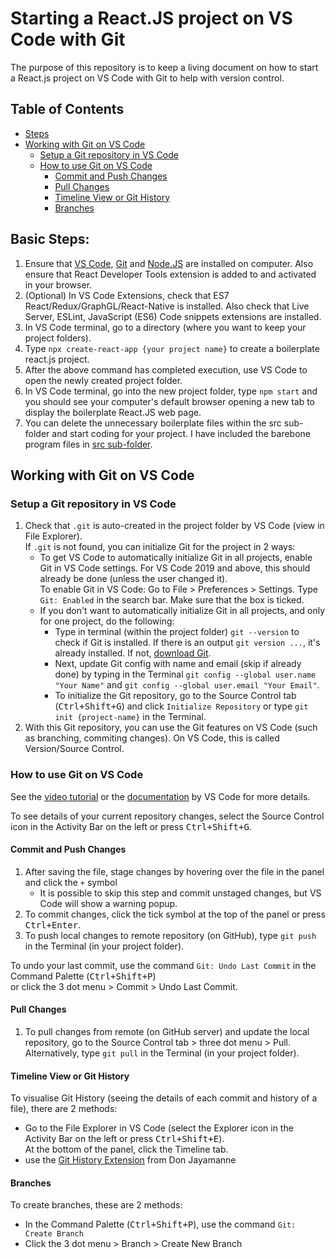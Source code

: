 # Starting a React.JS project on VS Code with Git

The purpose of this repository is to keep a living document on how to start a React.js project on VS Code 
with Git to help with version control.

## Table of Contents
- [Steps](#steps)
- [Working with Git on VS Code](#working-with-git-on-vs-code)
    - [Setup a Git repository in VS Code](#setup-a-git-repository-in-vs-code)
    - [How to use Git on VS Code](#how-to-use-git-on-vs-code)
        - [Commit and Push Changes](#commit-and-push-changes)
        - [Pull Changes](#pull-changes)
        - [Timeline View or Git History](#timeline-view-or-git-history)
        - [Branches](#branches)

## Basic Steps:

1.  Ensure that [VS Code](https://code.visualstudio.com/download), [Git](https://git-scm.com/downloads/) and [Node.JS](https://nodejs.org/en/download/) are installed on computer. Also ensure that React Developer
    Tools extension is added to and activated in your browser.
2.  (Optional) In VS Code Extensions, check that ES7 React/Redux/GraphGL/React-Native is installed. Also check that
    Live Server, ESLint, JavaScript (ES6) Code snippets extensions are installed.
3.  In VS Code terminal, go to a directory (where you want to keep your project folders).
4.  Type `npx create-react-app {your project name}` to create a boilerplate react.js project.
5.  After the above command has completed execution, use VS Code to open the newly created project folder.
6.  In VS Code terminal, go into the new project folder, type `npm start` and you should see your
    computer's default browser opening a new tab to display the boilerplate React.JS web page.
7.  You can delete the unnecessary boilerplate files within the src sub-folder and start coding for your
    project. I have included the barebone program files in [src sub-folder](./src).

## Working with Git on VS Code

### Setup a Git repository in VS Code

1.  Check that `.git` is auto-created in the project folder by VS Code (view in File Explorer).  
If `.git` is not found, you can initialize Git for the project in 2 ways:  
    - To get VS Code to automatically initialize Git in all projects, enable Git in VS Code settings. For VS Code 2019 and above, this should already be done (unless the user changed it).  
    To enable Git in VS Code: Go to File > Preferences > Settings. Type `Git: Enabled` in the search bar. Make sure that the box is ticked.  
    - If you don't want to automatically initialize Git in all projects, and only for one project, do the following:  
        - Type in terminal (within the project folder) `git --version` to check if Git is installed. If there is an output `git version ...`, it's already installed. If not, [download Git](https://git-scm.com/downloads/).  
        - Next, update Git config with name and email (skip if already done) by typing in the Terminal `git config --global user.name "Your Name"` and `git config --global user.email "Your Email"`.
        - To initialize the Git repository, go to the Source Control tab (<kbd>Ctrl+Shift+G</kbd>) and click `Initialize Repository` or type `git init {project-name}` in the Terminal.
2. With this Git repository, you can use the Git features on VS Code (such as branching, commiting changes). On VS Code, this is called Version/Source Control.

### How to use Git on VS Code
See the [video tutorial](https://code.visualstudio.com/docs/introvideos/versioncontrol) or the [documentation](https://code.visualstudio.com/docs/editor/versioncontrol) by VS Code for more details.  

To see details of your current repository changes, select the Source Control icon in the Activity Bar on the left or press <kbd>Ctrl+Shift+G</kbd>.  

#### Commit and Push Changes
1. After saving the file, stage changes by hovering over the file in the panel and click the `+` symbol 
    - It is possible to skip this step and commit unstaged changes, but VS Code will show a warning popup.
2. To commit changes, click the tick symbol at the top of the panel or press <kbd>Ctrl+Enter</kbd>.  
3. To push local changes to remote repository (on GitHub), type `git push` in the Terminal (in your project folder).

To undo your last commit, use the command `Git: Undo Last Commit` in the Command Palette (<kbd>Ctrl+Shift+P</kbd>)  
or click the 3 dot menu > Commit > Undo Last Commit.  

#### Pull Changes
1. To pull changes from remote (on GitHub server) and update the local repository, go to the Source Control tab > three dot menu > Pull.  
Alternatively, type `git pull` in the Terminal (in your project folder).

#### Timeline View or Git History
To visualise Git History (seeing the details of each commit and history of a file), there are 2 methods:  
- Go to the File Explorer in VS Code (select the Explorer icon in the Activity Bar on the left or press <kbd>Ctrl+Shift+E</kbd>).  
At the bottom of the panel, click the Timeline tab.  
- use the [Git History Extension](https://marketplace.visualstudio.com/items?itemName=donjayamanne.githistory) from Don Jayamanne 

#### Branches
To create branches, these are 2 methods:  
- In the Command Palette (<kbd>Ctrl+Shift+P</kbd>), use the command `Git: Create Branch`  
- Click the 3 dot menu > Branch > Create New Branch  
